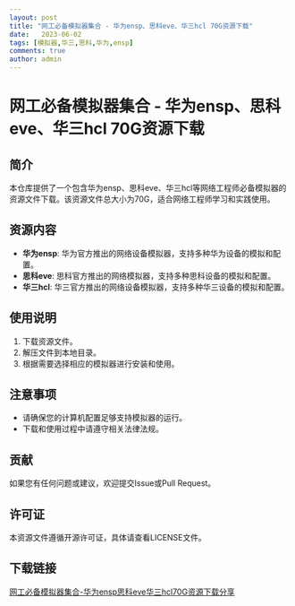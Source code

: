 ```yaml
---
layout: post
title: "网工必备模拟器集合 - 华为ensp、思科eve、华三hcl 70G资源下载"
date:   2023-06-02
tags: [模拟器,华三,思科,华为,ensp]
comments: true
author: admin
---
```

# 网工必备模拟器集合 - 华为ensp、思科eve、华三hcl 70G资源下载

## 简介
本仓库提供了一个包含华为ensp、思科eve、华三hcl等网络工程师必备模拟器的资源文件下载。该资源文件总大小为70G，适合网络工程师学习和实践使用。

## 资源内容
- **华为ensp**: 华为官方推出的网络设备模拟器，支持多种华为设备的模拟和配置。
- **思科eve**: 思科官方推出的网络模拟器，支持多种思科设备的模拟和配置。
- **华三hcl**: 华三官方推出的网络设备模拟器，支持多种华三设备的模拟和配置。

## 使用说明
1. 下载资源文件。
2. 解压文件到本地目录。
3. 根据需要选择相应的模拟器进行安装和使用。

## 注意事项
- 请确保您的计算机配置足够支持模拟器的运行。
- 下载和使用过程中请遵守相关法律法规。

## 贡献
如果您有任何问题或建议，欢迎提交Issue或Pull Request。

## 许可证
本资源文件遵循开源许可证，具体请查看LICENSE文件。

## 下载链接

[网工必备模拟器集合-华为ensp思科eve华三hcl70G资源下载分享](https://pan.quark.cn/s/4c08d3a4a629)